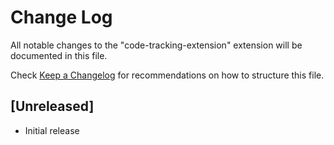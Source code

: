 # Change Log

All notable changes to the "code-tracking-extension" extension will be documented in this file.

Check [Keep a Changelog](http://keepachangelog.com/) for recommendations on how to structure this file.

## [Unreleased]

- Initial release